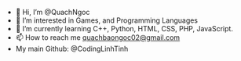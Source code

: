 - 👋 Hi, I’m @QuachNgoc
- 👀 I’m interested in Games, and Programming Languages
- 🌱 I’m currently learning C++, Python, HTML, CSS, PHP, JavaScript.
- 📫 How to reach me quachbaongoc02@gmail.com
- My main Github: @CodingLinhTinh

<!---
QuachNgoc/QuachNgoc is a ✨ special ✨ repository because its `README.md` (this file) appears on your GitHub profile.
You can click the Preview link to take a look at your changes.
--->
